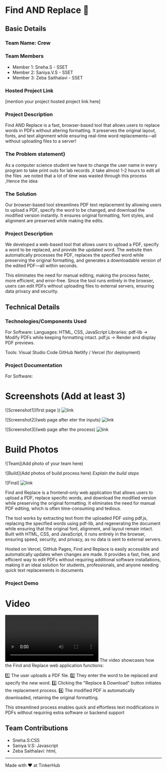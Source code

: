 # Find AND Replace 🎯


## Basic Details
### Team Name: Crew


### Team Members
- Member 1: Sneha.S - SSET
- Member 2: Saniya.V.S - SSET
- Member 3: Zeba Saithalavi - SSET

### Hosted Project Link
[mention your project hosted project link here]

### Project Description
Find AND Replace is a fast, browser-based tool that allows users to replace words in PDFs without altering formatting. It preserves the original layout, fonts, and text alignment while ensuring real-time word replacements—all without uploading files to a server!




### The Problem statement}
As a computer science student we have to change the user name in every program to take print outs for lab records ,it take almost 1-2 hours to edit all the files .we noted that a lot of time was wasted through this process ,Hence the idea

### The Solution
Our browser-based tool streamlines PDF text replacement by allowing users to upload a PDF, specify the word to be changed, and download the modified version instantly. It ensures original formatting, font styles, and alignment are preserved while making the edits.


### **Project Description**  
We developed a web-based tool that allows users to upload a PDF, specify a word to be replaced, and provide the updated word. The website then automatically processes the PDF, replaces the specified word while preserving the original formatting, and generates a downloadable version of the edited PDF—all within seconds.  

This eliminates the need for manual editing, making the process faster, more efficient, and error-free. Since the tool runs entirely in the browser, users can edit PDFs without uploading files to external servers, ensuring data privacy and security.

## Technical Details
### Technologies/Components Used
For Software:
Languages: HTML, CSS, JavaScript
Libraries:
pdf-lib → Modify PDFs while keeping formatting intact.
pdf.js → Render and display PDF previews.

Tools:
Visual Studio Code
GitHub
Netlify / Vercel (for deployment)


### Project Documentation
For Software:

# Screenshots (Add at least 3)
![Screenshot1](first page ))
![link](<https://drive.google.com/file/d/1geHwpoVFbEe5Cwq-21wRqWUKOv9IYYth/view?usp=sharing>)

![Screenshot2](web page after eter the inputs)
![link](<https://drive.google.com/file/d/17A-AXCXBq_KZSgjCHCBVhkMOqAzzHVnn/view?usp=drive_link>)

![Screenshot3](web page after the process)
![link](<https://drive.google.com/file/d/1geHwpoVFbEe5Cwq-21wRqWUKOv9IYYth/view?usp=sharing>)


# Build Photos
![Team](Add photo of your team here)


![Build](Add photos of build process here)
*Explain the build steps*

![Final]
![link](<https://drive.google.com/file/d/1geHwpoVFbEe5Cwq-21wRqWUKOv9IYYth/view?usp=sharing>)

Find and Replace is a frontend-only web application that allows users to upload a PDF, replace specific words, and download the modified version while preserving the original formatting. It eliminates the need for manual PDF editing, which is often time-consuming and tedious.

The tool works by extracting text from the uploaded PDF using pdf.js, replacing the specified words using pdf-lib, and regenerating the document while ensuring that the original font, alignment, and layout remain intact. Built with HTML, CSS, and JavaScript, it runs entirely in the browser, ensuring speed, security, and privacy, as no data is sent to external servers.

Hosted on Vercel, GitHub Pages, Find and Replace is easily accessible and automatically updates when changes are made. It provides a fast, free, and efficient way to edit PDFs without requiring additional software installations, making it an ideal solution for students, professionals, and anyone needing quick text replacements in documents

### Project Demo
# Video
<video controls src="https://drive.google.com/file/d/1xBUEj8Q0JxgcZLoVQJXRE1qUjSLWCQ17/view?usp=drive_link" title="Title"></video>
The video showcases how the Find and Replace web application functions:

1️⃣ The user uploads a PDF file.
2️⃣ They enter the word to be replaced and specify the new word.
3️⃣ Clicking the "Replace & Download" button initiates the replacement process.
4️⃣ The modified PDF is automatically downloaded, retaining the original formatting.

This streamlined process enables quick and effortless text modifications in PDFs without requiring extra software or backend support


## Team Contributions
- Sneha.S:CSS 
- Saniya.V.S: Javascript
- Zeba Saithalavi: html,

---
Made with ❤️ at TinkerHub
